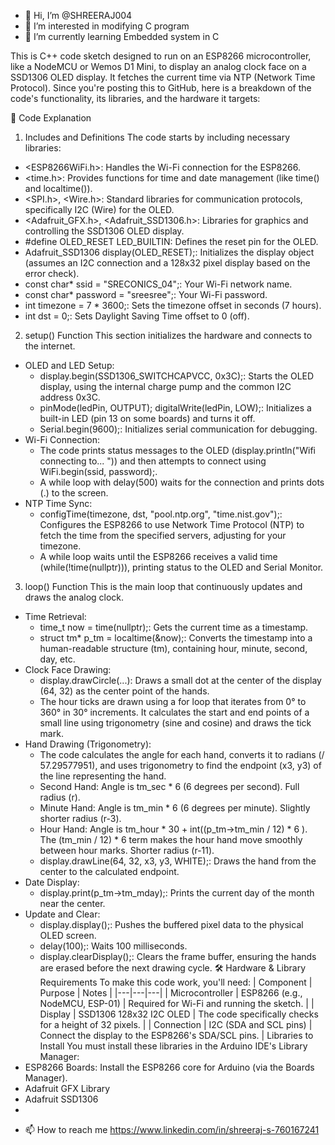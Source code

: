 - 👋 Hi, I’m @SHREERAJ004
- 👀 I’m interested in modifying C program 
- 🌱 I’m currently learning Embedded system in C

This is C++ code sketch designed to run on an ESP8266 microcontroller, like a NodeMCU or Wemos D1 Mini, to display an analog clock face on a SSD1306 OLED display. It fetches the current time via NTP (Network Time Protocol).
Since you're posting this to GitHub, here is a breakdown of the code's functionality, its libraries, and the hardware it targets:

📜 Code Explanation
1. Includes and Definitions
The code starts by including necessary libraries:
 * <ESP8266WiFi.h>: Handles the Wi-Fi connection for the ESP8266.
 * <time.h>: Provides functions for time and date management (like time() and localtime()).
 * <SPI.h>, <Wire.h>: Standard libraries for communication protocols, specifically I2C (Wire) for the OLED.
 * <Adafruit_GFX.h>, <Adafruit_SSD1306.h>: Libraries for graphics and controlling the SSD1306 OLED display.
 * #define OLED_RESET LED_BUILTIN: Defines the reset pin for the OLED.
 * Adafruit_SSD1306 display(OLED_RESET);: Initializes the display object (assumes an I2C connection and a 128x32 pixel display based on the error check).
 * const char* ssid = "SRECONICS_04";: Your Wi-Fi network name.
 * const char* password = "sreesree";: Your Wi-Fi password.
 * int timezone = 7 * 3600;: Sets the timezone offset in seconds (7 hours).
 * int dst = 0;: Sets Daylight Saving Time offset to 0 (off).
2. setup() Function
This section initializes the hardware and connects to the internet.
 * OLED and LED Setup:
   * display.begin(SSD1306_SWITCHCAPVCC, 0x3C);: Starts the OLED display, using the internal charge pump and the common I2C address 0x3C.
   * pinMode(ledPin, OUTPUT); digitalWrite(ledPin, LOW);: Initializes a built-in LED (pin 13 on some boards) and turns it off.
   * Serial.begin(9600);: Initializes serial communication for debugging.
 * Wi-Fi Connection:
   * The code prints status messages to the OLED (display.println("Wifi connecting to... ")) and then attempts to connect using WiFi.begin(ssid, password);.
   * A while loop with delay(500) waits for the connection and prints dots (.) to the screen.
 * NTP Time Sync:
   * configTime(timezone, dst, "pool.ntp.org", "time.nist.gov");: Configures the ESP8266 to use Network Time Protocol (NTP) to fetch the time from the specified servers, adjusting for your timezone.
   * A while loop waits until the ESP8266 receives a valid time (while(!time(nullptr))), printing status to the OLED and Serial Monitor.
3. loop() Function
This is the main loop that continuously updates and draws the analog clock.
 * Time Retrieval:
   * time_t now = time(nullptr);: Gets the current time as a timestamp.
   * struct tm* p_tm = localtime(&now);: Converts the timestamp into a human-readable structure (tm), containing hour, minute, second, day, etc.
 * Clock Face Drawing:
   * display.drawCircle(...): Draws a small dot at the center of the display (64, 32) as the center point of the hands.
   * The hour ticks are drawn using a for loop that iterates from 0° to 360° in 30° increments. It calculates the start and end points of a small line using trigonometry (sine and cosine) and draws the tick mark.
 * Hand Drawing (Trigonometry):
   * The code calculates the angle for each hand, converts it to radians (/ 57.29577951), and uses trigonometry to find the endpoint (x3, y3) of the line representing the hand.
   * Second Hand: Angle is tm_sec * 6 (6 degrees per second). Full radius (r).
   * Minute Hand: Angle is tm_min * 6 (6 degrees per minute). Slightly shorter radius (r-3).
   * Hour Hand: Angle is tm_hour * 30 + int((p_tm->tm_min / 12) * 6 ). The (tm_min / 12) * 6 term makes the hour hand move smoothly between hour marks. Shorter radius (r-11).
   * display.drawLine(64, 32, x3, y3, WHITE);: Draws the hand from the center to the calculated endpoint.
 * Date Display:
   * display.print(p_tm->tm_mday);: Prints the current day of the month near the center.
 * Update and Clear:
   * display.display();: Pushes the buffered pixel data to the physical OLED screen.
   * delay(100);: Waits 100 milliseconds.
   * display.clearDisplay();: Clears the frame buffer, ensuring the hands are erased before the next drawing cycle.
🛠️ Hardware & Library Requirements
To make this code work, you'll need:
| Component | Purpose | Notes |
|---|---|---|
| Microcontroller | ESP8266 (e.g., NodeMCU, ESP-01) | Required for Wi-Fi and running the sketch. |
| Display | SSD1306 128x32 I2C OLED | The code specifically checks for a height of 32 pixels. |
| Connection | I2C (SDA and SCL pins) | Connect the display to the ESP8266's SDA/SCL pins. |
Libraries to Install
You must install these libraries in the Arduino IDE's Library Manager:
 * ESP8266 Boards: Install the ESP8266 core for Arduino (via the Boards Manager).
 * Adafruit GFX Library
 * Adafruit SSD1306
 * 
- 📫 How to reach me https://www.linkedin.com/in/shreeraj-s-760167241

<!---
SHREERAJ004/SHREERAJ004 is a ✨ special ✨ repository because its `README.md` (this file) appears on your GitHub profile.
You can click the Preview link to take a look at your changes.
--->
